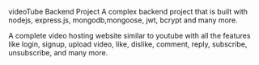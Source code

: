 videoTube Backend Project
A complex backend project that is built with 
nodejs, express.js, mongodb,mongoose, jwt, bcrypt and many more.
 
A complete video hosting website similar to youtube with all the features like login,
signup, upload video, like, dislike, comment, reply, subscribe, unsubscribe, and many
more.
